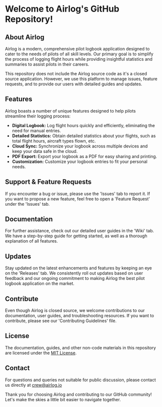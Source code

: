 # Welcome to Airlog's GitHub Repository!

## About Airlog

Airlog is a modern, comprehensive pilot logbook application designed to cater to the needs of pilots of all skill levels. Our primary goal is to simplify the process of logging flight hours while providing insightful statistics and summaries to assist pilots in their careers.

This repository does not include the Airlog source code as it's a closed source application. However, we use this platform to manage issues, feature requests, and to provide our users with detailed guides and updates.

## Features

Airlog boasts a number of unique features designed to help pilots streamline their logging process:

- **Digital Logbook:** Log flight hours quickly and efficiently, eliminating the need for manual entries.
- **Detailed Statistics:** Obtain detailed statistics about your flights, such as total flight hours, aircraft types flown, etc.
- **Cloud Sync:** Synchronize your logbook across multiple devices and keep your data safe in the cloud.
- **PDF Export:** Export your logbook as a PDF for easy sharing and printing.
- **Customization:** Customize your logbook entries to fit your personal needs.

## Support & Feature Requests

If you encounter a bug or issue, please use the 'Issues' tab to report it. If you want to propose a new feature, feel free to open a 'Feature Request' under the 'Issues' tab.

## Documentation

For further assistance, check out our detailed user guides in the 'Wiki' tab. We have a step-by-step guide for getting started, as well as a thorough explanation of all features.

## Updates

Stay updated on the latest enhancements and features by keeping an eye on the 'Releases' tab. We consistently roll out updates based on user feedback and our ongoing commitment to making Airlog the best pilot logbook application on the market.

## Contribute

Even though Airlog is closed source, we welcome contributions to our documentation, user guides, and troubleshooting resources. If you want to contribute, please see our 'Contributing Guidelines' file.

## License

The documentation, guides, and other non-code materials in this repository are licensed under the [MIT License](LICENSE). 

## Contact

For questions and queries not suitable for public discussion, please contact us directly at crew@airlog.io

Thank you for choosing Airlog and contributing to our GitHub community! Let's make the skies a little bit easier to navigate together.
